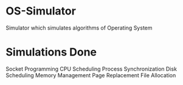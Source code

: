 # OS-Simulator
Simulator which simulates algorithms of Operating System

# Simulations Done
Socket Programming
CPU Scheduling
Process Synchronization
Disk Scheduling
Memory Management
Page Replacement
File Allocation
